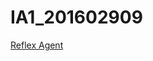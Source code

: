 # IA1_201602909

[Reflex Agent](https://github.com/EddGomezH/IA1_201602909/blob/master/Tarea1/01_reflex_agent.html)